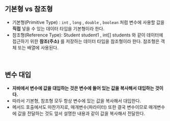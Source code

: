 ## 기본형 vs 참조형

* 기본형(Primitive Type) : `int` , `long` , `double` , `boolean` 처럼 변수에 사용할 값을 **직접** 넣을 수 있는 데이터 타입을 기본형이라 한다.
* 참조형(Reference Type): Student student1 , int[] students 와 같이 데이터에 접근하기 위한 **참조(주소)** 를 저장하는 데이터 타입을 참조형이라 한다. 참조형은 객체 또는 배열에 사용된다.

<br>

## 변수 대입
* **자바에서 변수에 값을 대입하는 것은 변수에 들어 있는 값을 복사해서 대입하는 것이다.**
* 따라서 기본형, 참조형 모두 항상 변수에 있는 값을 복사해서 대입한다.
* 메서드 호출에서도 마찬가지로, 매개변수(파라미터) 또한 결국 변수이므로 매개변수에 값을 전달하는 것도 앞서 설명한 내용과 같이 값을 복사해서 전달한다.
